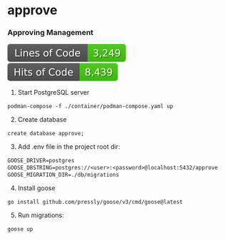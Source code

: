 # approve
### Approving Management

![LoC Badge](https://github.com/MikhailEpatko/spring-boot-demo-app/blob/loc-badge/loc-badge.svg) ![HoC Badge](https://github.com/MikhailEpatko/spring-boot-demo-app/blob/hoc-badge/hoc-badge.svg)

1. Start PostgreSQL server

```shell
podman-compose -f ./container/podman-compose.yaml up
```

2. Create database

```shell
create database approve;
```

3. Add .env file in the project root dir:

```dotenv
GOOSE_DRIVER=postgres
GOOSE_DBSTRING=postgres://<user>:<password>@localhost:5432/approve
GOOSE_MIGRATION_DIR=./db/migrations
```
4. Install goose

```shell
go install github.com/pressly/goose/v3/cmd/goose@latest
```
5. Run migrations:

```shell
goose up
```
